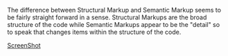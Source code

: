 The difference between Structural Markup and Semantic Markup seems to be fairly straight forward in a sense. Structural Markups are the broad structure of the code while Semantic Markups appear to be the "detail" so to speak that changes items within the structure of the code.

<a href="ss6">ScreenShot<a/>
